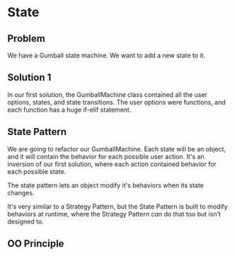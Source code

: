 # State

## Problem

We have a Gumball state machine. We want to add a new state to it.

## Solution 1

In our first solution, the GumballMachine class contained all the user options, states, and state transitions. The user options were functions, and each function has a huge if-elif statement.

## State Pattern

We are going to refactor our GumballMachine. Each state will be an object, and it will contain the behavior for each possible user action. It's an inversion of our first solution, where each action contained behavior for each possible state.

The state pattern lets an object modify it's behaviors when its state changes.

It's very similar to a Strategy Pattern, but the State Pattern is built to modify behaviors at runtime, where the Strategy Pattern *can* do that too but isn't designed to.

## OO Principle

